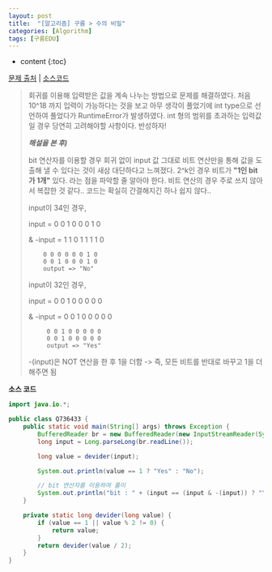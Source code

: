 ```yaml
---
layout: post
title:  "[알고리즘] 구름 > 수의 비밀"
categories: [Algorithm]
tags: [구름EDU]
---
```


* content
{:toc}

[문제 출처](https://edu.goorm.io/learn/lecture/15551/%EB%A7%A4%EC%A3%BC-%EB%B0%B0%EC%86%A1%EB%B0%9B%EB%8A%94-%EC%95%8C%EA%B3%A0%EB%A6%AC%EC%A6%98-%ED%94%84%EB%A6%AC%EB%AF%B8%EC%97%84-%EC%95%8C%EA%B3%A0%EB%A6%AC%EC%A6%98-%EC%9C%84%ED%81%B4%EB%A6%AC-%EB%B9%84%ED%83%80%EC%95%8C%EA%B3%A0-%EC%8B%9C%EC%A6%8C2/lesson/736433/09%EC%9B%94-1%EC%A3%BC%EC%B0%A8-%EC%88%98%EC%9D%98-%EB%B9%84%EB%B0%80-1) | [소스코드](https://github.com/TaeHyungK/algorithm/blob/master/src/goorm/Q736433.java)

> 회귀를 이용해 입력받은 값을 계속 나누는 방법으로 문제를 해결하였다.
> 처음 10^18 까지 입력이 가능하다는 것을 보고 아무 생각이 풀었기에 int type으로 선언하여 풀었다가 RuntimeError가 발생하였다.
> int 형의 범위를 초과하는 입력값일 경우 당연히 고려해야할 사항이다. 반성하자!
>
> ***해설을 본 후)***
> 
> bit 연산자를 이용할 경우 회귀 없이 input 값 그대로 비트 연산만을 통해 값을 도출해 낼 수 있다는 것이 새삼 대단하다고 느껴졌다.
> 2^k인 경우 비트가 **"1인 bit가 1개"** 있다. 라는 점을 파악할 줄 알아야 한다.
> 비트 연산의 경우 주로 쓰지 않아서 복잡한 것 같다.. 코드는 확실히 간결해지긴 하나 쉽지 않다..
>
> input이 34인 경우,
>
> input = 0 0 1 0 0 0 1 0
>
> & -input = 1 1 0 1 1 1 1 0
>
>         0 0 0 0 0 0 1 0
>         0 0 1 0 0 0 1 0 
>         output => "No"
> input이 32인 경우,
>
>  input = 0 0 1 0 0 0 0 0
>
> & -input = 0 0 1 0 0 0 0 0
>
>          0 0 1 0 0 0 0 0
>          0 0 1 0 0 0 0 0 
>          output => "Yes"
>
> -(input)은 NOT 연산을 한 후 1을 더함
> -> 즉, 모든 비트를 반대로 바꾸고 1을 더해주면 됨

**소스 코드**

```java
import java.io.*;

public class Q736433 {
    public static void main(String[] args) throws Exception {
        BufferedReader br = new BufferedReader(new InputStreamReader(System.in));
        long input = Long.parseLong(br.readLine());

        long value = devider(input);

        System.out.println(value == 1 ? "Yes" : "No");

        // bit 연산자를 이용하여 풀이
        System.out.println("bit : " + (input == (input & -(input)) ? "Yes" : "No"));
    }

    private static long devider(long value) {
        if (value == 1 || value % 2 != 0) {
            return value;
        }
        return devider(value / 2);
    }
}
```